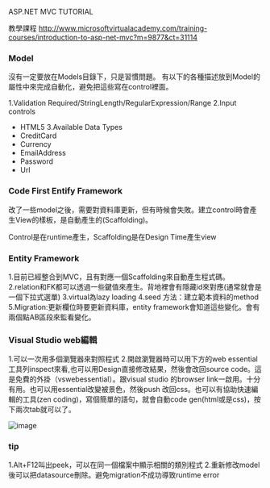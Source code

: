 

ASP.NET MVC TUTORIAL

教學課程
http://www.microsoftvirtualacademy.com/training-courses/introduction-to-asp-net-mvc?m=9877&ct=31114



### Model
沒有一定要放在Models目錄下，只是習慣問題。
有以下的各種描述放到Model的屬性中來完成自動化，避免把這些寫在control裡面。

1.Validation
Required/StringLength/RegularExpression/Range
2.Input controls
- HTML5
3.Available Data Types
- CreditCard
- Currency
- EmailAddress
- Password
- Url

### Code First Entify Framework
改了一些model之後，需要對資料庫更新，但有時候會失敗。建立control時會產生View的樣板，是自動產生的(Scaffolding)。

Control是在runtime產生，Scaffolding是在Design Time產生view

### Entity Framework
1.目前已經整合到MVC，且有對應一個Scaffolding來自動產生程式碼。
2.relation和FK都可以透過一些鍵值來產生。背地裡會有隱藏id來對應(通常就會是一個下拉式選單)
3.virtual為lazy loading
4.seed 方法：建立範本資料的method
5.Migration:更新欄位時要更新資料庫，entity framework會知道這些變化。會有兩個點AB區段來監看變化。

### Visual Studio web編輯
1.可以一次用多個瀏覽器來對照程式
2.開啟瀏覽器時可以用下方的web essential工具列inspect來看,也可以用Design直接修改結果，然後會改回source code。這是免費的外掛（vswebessential）。跟visual studio 的browser link一啟用。十分有用。也可以用essential改變被景色，然後push 改回css。也可以有協助快速編輯的工具(zen coding)，寫個簡單的語句，就會自動code gen(html或是css)，按下兩次tab就可以了。

![image](https://farm8.staticflickr.com/7342/16194655748_c2359a8705_o.png)


### tip
1.Alt+F12叫出peek，可以在同一個檔案中顯示相關的類別程式
2.重新修改model後可以把datasource刪除。避免migration不成功導致runtime error

